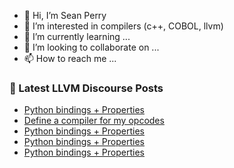 - 👋 Hi, I’m Sean Perry
- 👀 I’m interested in compilers (c++, COBOL, llvm)
- 🌱 I’m currently learning ...
- 💞️ I’m looking to collaborate on ...
- 📫 How to reach me ...

<!---
s66perry/s66perry is a ✨ special ✨ repository because its `README.md` (this file) appears on your GitHub profile.
You can click the Preview link to take a look at your changes.
--->
### 📕 Latest LLVM Discourse Posts

<!-- DISCOURSE-LLVM:START -->
- [Python bindings + Properties](https://discourse.llvm.org/t/python-bindings-properties/88614#post_10)
- [Define a compiler for my opcodes](https://discourse.llvm.org/t/define-a-compiler-for-my-opcodes/88598#post_3)
- [Python bindings + Properties](https://discourse.llvm.org/t/python-bindings-properties/88614#post_9)
- [Python bindings + Properties](https://discourse.llvm.org/t/python-bindings-properties/88614#post_8)
- [Python bindings + Properties](https://discourse.llvm.org/t/python-bindings-properties/88614#post_7)
<!-- DISCOURSE-LLVM:END -->
